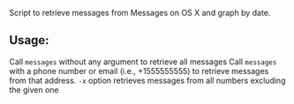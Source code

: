 Script to retrieve messages from Messages on OS X and graph by date.

Usage:
------
  Call `messages` without any argument to retrieve all messages
  Call `messages` with a phone number or email (i.e., +1555555555) to retrieve messages from that address.
  `-x` option retrieves messages from all numbers excluding the given one
